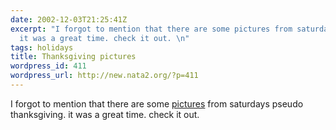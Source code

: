 ```yaml
---
date: 2002-12-03T21:25:41Z
excerpt: "I forgot to mention that there are some pictures from saturdays pseudo thanksgiving.
  it was a great time. check it out. \n"
tags: holidays
title: Thanksgiving pictures
wordpress_id: 411
wordpress_url: http://new.nata2.org/?p=411
---
```


I forgot to mention that there are some <a href="http://www.daylin.org/Janise/Holidays/Thanksgiving02/">pictures</a> from saturdays pseudo thanksgiving. it was a great time. check it out. 
